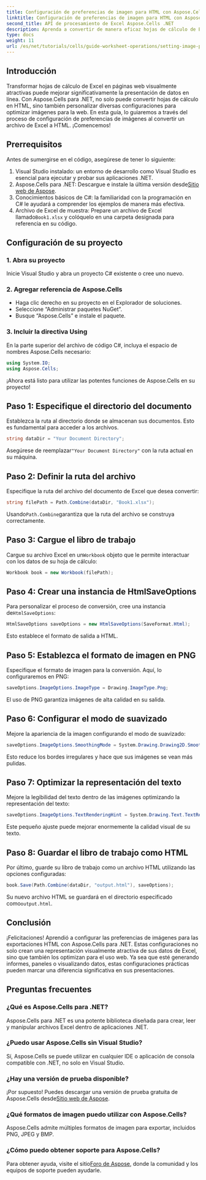 ```yaml
---
title: Configuración de preferencias de imagen para HTML con Aspose.Cells en .NET
linktitle: Configuración de preferencias de imagen para HTML con Aspose.Cells en .NET
second_title: API de procesamiento de Excel Aspose.Cells .NET
description: Aprenda a convertir de manera eficaz hojas de cálculo de Excel en páginas web HTML visualmente atractivas con Aspose.Cells para .NET. Esta guía paso a paso cubre todo, desde la configuración de preferencias de imágenes hasta la optimización de la representación de texto.
type: docs
weight: 11
url: /es/net/tutorials/cells/guide-worksheet-operations/setting-image-preferences/
---
```

## Introducción

Transformar hojas de cálculo de Excel en páginas web visualmente atractivas puede mejorar significativamente la presentación de datos en línea. Con Aspose.Cells para .NET, no solo puede convertir hojas de cálculo en HTML, sino también personalizar diversas configuraciones para optimizar imágenes para la web. En esta guía, lo guiaremos a través del proceso de configuración de preferencias de imágenes al convertir un archivo de Excel a HTML. ¡Comencemos!

## Prerrequisitos

Antes de sumergirse en el código, asegúrese de tener lo siguiente:

1. Visual Studio instalado: un entorno de desarrollo como Visual Studio es esencial para ejecutar y probar sus aplicaciones .NET.
2.  Aspose.Cells para .NET: Descargue e instale la última versión desde[Sitio web de Aspose](https://releases.aspose.com/cells/net/).
3. Conocimientos básicos de C#: la familiaridad con la programación en C# le ayudará a comprender los ejemplos de manera más efectiva.
4.  Archivo de Excel de muestra: Prepare un archivo de Excel llamado`Book1.xlsx` y colóquelo en una carpeta designada para referencia en su código.

## Configuración de su proyecto

### 1. Abra su proyecto

Inicie Visual Studio y abra un proyecto C# existente o cree uno nuevo.

### 2. Agregar referencia de Aspose.Cells

- Haga clic derecho en su proyecto en el Explorador de soluciones.
- Seleccione “Administrar paquetes NuGet”.
- Busque “Aspose.Cells” e instale el paquete.

### 3. Incluir la directiva Using

En la parte superior del archivo de código C#, incluya el espacio de nombres Aspose.Cells necesario:

```csharp
using System.IO;
using Aspose.Cells;
```

¡Ahora está listo para utilizar las potentes funciones de Aspose.Cells en su proyecto!

## Paso 1: Especifique el directorio del documento

Establezca la ruta al directorio donde se almacenan sus documentos. Esto es fundamental para acceder a los archivos.

```csharp
string dataDir = "Your Document Directory";
```

 Asegúrese de reemplazar`"Your Document Directory"` con la ruta actual en su máquina.

## Paso 2: Definir la ruta del archivo

Especifique la ruta del archivo del documento de Excel que desea convertir:

```csharp
string filePath = Path.Combine(dataDir, "Book1.xlsx");
```

 Usando`Path.Combine`garantiza que la ruta del archivo se construya correctamente.

## Paso 3: Cargue el libro de trabajo

 Cargue su archivo Excel en un`Workbook` objeto que le permite interactuar con los datos de su hoja de cálculo:

```csharp
Workbook book = new Workbook(filePath);
```

## Paso 4: Crear una instancia de HtmlSaveOptions

 Para personalizar el proceso de conversión, cree una instancia de`HtmlSaveOptions`:

```csharp
HtmlSaveOptions saveOptions = new HtmlSaveOptions(SaveFormat.Html);
```

Esto establece el formato de salida a HTML.

## Paso 5: Establezca el formato de imagen en PNG

Especifique el formato de imagen para la conversión. Aquí, lo configuraremos en PNG:

```csharp
saveOptions.ImageOptions.ImageType = Drawing.ImageType.Png;
```

El uso de PNG garantiza imágenes de alta calidad en su salida.

## Paso 6: Configurar el modo de suavizado

Mejore la apariencia de la imagen configurando el modo de suavizado:

```csharp
saveOptions.ImageOptions.SmoothingMode = System.Drawing.Drawing2D.SmoothingMode.AntiAlias;
```

Esto reduce los bordes irregulares y hace que sus imágenes se vean más pulidas.

## Paso 7: Optimizar la representación del texto

Mejore la legibilidad del texto dentro de las imágenes optimizando la representación del texto:

```csharp
saveOptions.ImageOptions.TextRenderingHint = System.Drawing.Text.TextRenderingHint.AntiAlias;
```

Este pequeño ajuste puede mejorar enormemente la calidad visual de su texto.

## Paso 8: Guardar el libro de trabajo como HTML

Por último, guarde su libro de trabajo como un archivo HTML utilizando las opciones configuradas:

```csharp
book.Save(Path.Combine(dataDir, "output.html"), saveOptions);
```

Su nuevo archivo HTML se guardará en el directorio especificado como`output.html`.

## Conclusión

¡Felicitaciones! Aprendió a configurar las preferencias de imágenes para las exportaciones HTML con Aspose.Cells para .NET. Estas configuraciones no solo crean una representación visualmente atractiva de sus datos de Excel, sino que también los optimizan para el uso web. Ya sea que esté generando informes, paneles o visualizando datos, estas configuraciones prácticas pueden marcar una diferencia significativa en sus presentaciones.

## Preguntas frecuentes

### ¿Qué es Aspose.Cells para .NET?

Aspose.Cells para .NET es una potente biblioteca diseñada para crear, leer y manipular archivos Excel dentro de aplicaciones .NET.

### ¿Puedo usar Aspose.Cells sin Visual Studio?

Sí, Aspose.Cells se puede utilizar en cualquier IDE o aplicación de consola compatible con .NET, no solo en Visual Studio.

### ¿Hay una versión de prueba disponible?

 ¡Por supuesto! Puedes descargar una versión de prueba gratuita de Aspose.Cells desde[Sitio web de Aspose](https://releases.aspose.com/).

### ¿Qué formatos de imagen puedo utilizar con Aspose.Cells?

Aspose.Cells admite múltiples formatos de imagen para exportar, incluidos PNG, JPEG y BMP.

### ¿Cómo puedo obtener soporte para Aspose.Cells?

 Para obtener ayuda, visite el sitio[Foro de Aspose](https://forum.aspose.com/c/cells/9), donde la comunidad y los equipos de soporte pueden ayudarle.